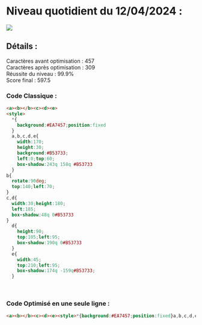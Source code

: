 # Niveau quotidient du 12/04/2024 : 

<img src = "https://firebasestorage.googleapis.com/v0/b/cssbattleapp.appspot.com/o/user%2Fummd3POvEDfFyeFvVdOMG3OOrwE2%2Ftargets%2Ftarget_4Xafs8p.png?alt=media">


<br>

## Détails :

Caractères avant optimisation : 457                    <br>
Caractères après optimisation : 309                    <br>
Réussite du niveau : 99.9%                              <br>
Score final : 597.5


### Code Classique :  

```html 
<a><b></b><c><d><e>
<style>
  *{
    background:#EA7457;position:fixed
  }
  a,b,c,d,e{
    width:170;
    height:30;
    background:#B53733;
    left:0;top:60;
    box-shadow:243q 158q #B53733
  }
b{
  rotate:90deg;
  top:140;left:70;
}
c,d{
  width:30;height:180;
  left:185;
  box-shadow:48q 0#B53733
}
  d{
    height:90;
    top:105;left:95;
    box-shadow:190q 0#B53733
  }
  e{
    width:45;
    top:210;left:95;
    box-shadow:174q -159q#B53733;
  }
```

<br>

### Code Optimisé en une seule ligne : 

```html 
<a><b></b><c><d><e><style>*{background:#EA7457;position:fixed}a,b,c,d,e{width:170;height:30;background:#B53733;left:0;top:60;box-shadow:243q 158q#B53733}b{rotate:90deg;top:140;left:70}c,d{width:30;height:180;left:185;box-shadow:48q 0#B53733}d{height:90;top:105;left:95;box-shadow:190q 0#B53733}e{width:45;top:210;left:95;box-shadow:174q -159q#B53733
```